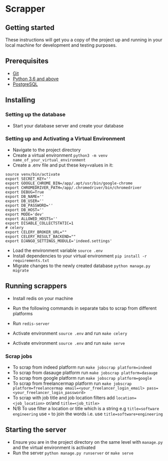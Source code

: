 # Scrapper

## Getting started
These instructions will get you a copy of the project up and running in your local machine for development and testing purposes.

## Prerequisites
- [Git](https://git-scm.com/download/)
- [Python 3.6 and above](https://www.python.org/downloads/)
- [PostgreSQL](https://www.postgresql.org/)


## Installing
### Setting up the database
- Start your database server and create your database

### Setting up and Activating a Virtual Environment
- Navigate to the project directory
- Create a virtual environment `python3 -m venv name_of_your_virtual_environment`
- Create a .env file and put these key=values in it:
```
source venv/bin/activate
export SECRET_KEY=''
export GOOGLE_CHROME_BIN=/app/.apt/usr/bin/google-chrome
export CHROMEDRIVER_PATH=/app/.chromedriver/bin/chromedriver
export DEBUG=True
export DB_NAME=''
export DB_USER=''
export DB_PASSWORD=''
export DB_HOST=''
export MODE='dev'
export ALLOWED_HOSTS=''
export DISABLE_COLLECTSTATIC=1
# celery
export CELERY_BROKER_URL=""
export CELERY_RESULT_BACKEND=""
export DJANGO_SETTINGS_MODULE='indeed.settings'

```
- Load the environment variable `source .env`
- Install dependencies to your virtual environment `pip install -r requirements.txt`
- Migrate changes to the newly created database `python manage.py migrate`

## Running scrappers
- Install redis on your machine
- Run the following commands in separate tabs to scrap from different platforms

- Run `redis-server`
- Activate environment `source .env` and run `make celery`
- Activate environment `source .env` and run `make serve`
### Scrap jobs
- To scrap from indeed platform run `make jobscrap platform=indeed`
- To scrap from dasauge platform run `make jobscrap platform=dasauge`
- To scrap from google platform run `make jobscrap platform=google`
- To scrap from freelancermap platform run `make jobscrap platform=freelancermap email=<your_freelancer_login_email> pass=<your_freelancer_login_password>`
- To scrap with job title and job location filters add `location=<job_location>` or/and `title=<job_title>`  
- N/B To use filter a location or title which is a string e.g `title=software engineering`
  use `+` to join the words i.e. use `title=software+engineering`
## Starting the server
- Ensure you are in the project directory on the same level with `manage.py` and the virtual environment is activated
- Run the server `python manage.py runserver` or `make serve` 

